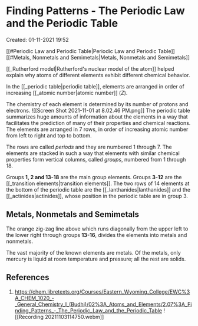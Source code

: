 # Finding Patterns - The Periodic Law and the Periodic Table
Created: 01-11-2021 19:52

[[#Periodic Law and Periodic Table|Periodic Law and Periodic Table]]
[[#Metals, Nonmetals and Semimetals|Metals, Nonmetals and Semimetals]]

[[_Rutherford model|Rutherford's nuclear model of the atom]] helped explain why atoms of different elements exhibit different chemical behavior.

In the [[_periodic table|periodic table]], elements are arranged in order of increasing [[_atomic number|atomic number]] ($Z$). 

The chemistry of each element is determined by its number of protons and electrons.
![[Screen Shot 2021-11-01 at 8.02.46 PM.png]]
The periodic table summarizes huge amounts of information about the elements in a way that facilitates the prediction of many of their properties and chemical reactions. The elements are arranged in 7 rows, in order of increasing atomic number from left to right and top to bottom.

The rows are called *periods* and they are numbered 1 through 7. The elements are stacked in such a way that elements with similar chemical properties form vertical columns, called *groups*, numbered from 1 through 18.

Groups **1, 2 and 13-18** are the main group elements. Groups **3-12** are the [[_transition elements|transition elements]]. The two rows of 14 elements at the bottom of the periodic table are the [[_lanthanides|lanthanides]] and the [[_actinides|actinides]], whose position in the periodic table are in group 3.

## Metals, Nonmetals and Semimetals

The orange zig-zag line above which runs diagonally from the upper left to the lower right through groups **13-16**, divides the elements into metals and nonmetals.

The vast majority of the known elements are metals. Of the metals, only mercury is liquid at room temperature and pressure; all the rest are solids.
 
## References
1. https://chem.libretexts.org/Courses/Eastern_Wyoming_College/EWC%3A_CHEM_1020_-_General_Chemistry_I_(Budhi)/02%3A_Atoms_and_Elements/2.07%3A_Finding_Patterns_-_The_Periodic_Law_and_the_Periodic_Table
![[Recording 20211103114750.webm]]
